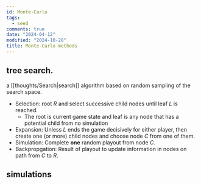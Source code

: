 ```yaml
---
id: Monte-Carlo
tags:
  - seed
comments: true
date: "2024-04-12"
modified: "2024-10-28"
title: Monte-Carlo methods
---
```


## tree search.

a [[thoughts/Search|search]] algorithm based on random sampling of the search space.

- Selection: root $R$ and select successive child nodes until leaf $L$ is reached.
  - The root is current game state and leaf is any node that has a potential child from no simulation
- Expansion: Unless $L$ ends the game decisively for either player, then create one (or more) child nodes and choose node $C$ from one of them.
- Simulation: Complete **one** random playout from node $C$.
- Backpropgation: Result of playout to update information in nodes on path from $C$ to $R$.

## simulations
